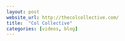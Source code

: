 ```yaml
---
layout: post
website_url: http://thecolcollective.com/
title:  "Col Collective"
categories: [videos, blog]
---
```

